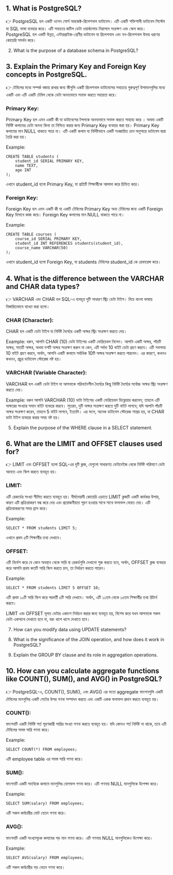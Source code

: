 ## 1. What is PostgreSQL?

👉 PostgreSQL হল একটি ওপেন সোর্স অবজেক্ট-রিলেশনাল ডাটাবেস। এটি একটি শক্তিশালী ডাটাবেস সিস্টেম যা SQL ভাষা ব্যবহার করে। এটি সবচেয়ে জটিল ডেটা ওয়ার্কলোড নিরাপদে সংরক্ষণ এবং স্কেল করে। PostgreSQL হল একটি উন্নত, এন্টারপ্রাইজ-শ্রেণীর ডাটাবেস যা রিলেশনাল এবং নন-রিলেশনাল উভয় ধরণের কোয়েরি সমর্থন করে।

2. What is the purpose of a database schema in PostgreSQL?

## 3. Explain the Primary Key and Foreign Key concepts in PostgreSQL.
👉 টেবিলের মধ্যে সম্পর্ক বজায় রাখার জন্য কীগুলি একটি রিলেশনাল ডাটাবেসের সবচেয়ে গুরুত্বপূর্ণ উপাদানগুলির মধ্যে একটি এবং এটি একটি টেবিল থেকে ডেটা অনন্যভাবে সনাক্ত করতে সহায়তা করে।
### Primary Key: 
Primary Key হল এমন একটি কী যা ডাটাবেসের টপলকে অনন্যভাবে সনাক্ত করতে সাহায্য করে । অথবা একটি নির্দিষ্ট কলামের ডেটা অনন্য কিনা তা নিশ্চিত করার জন্য  Primary Key ব্যবহার করা হয়। Primary Key কলামের মান NULL থাকতে পারে না। এটি একটি কলাম যা নির্দিষ্টভাবে একটি সংজ্ঞায়িত ক্রম অনুসারে ডাটাবেস দ্বারা তৈরি করা হয়।

Example: 
```
CREATE TABLE students (
    student_id SERIAL PRIMARY KEY,
    name TEXT,
    age INT
);

```
এখানে student_id হলো Primary Key, যা প্রতিটি শিক্ষার্থীকে আলাদা করে চিহ্নিত করে।

### Foreign Key:
Foreign Key হল এমন একটি কী যা একটি টেবিলের Primary Key অন্য টেবিলের জন্য একটি Foreign Key হিসাবে কাজ করে। Foreign Key কলামের মান NULL থাকতে পারে না।

Example:
```
CREATE TABLE courses (
    course_id SERIAL PRIMARY KEY,
    student_id INT REFERENCES students(student_id),
    course_name VARCHAR(50)
);

```
এখানে student_id হলো Foreign Key, যা students টেবিলের student_id কে রেফারেন্স করে।

## 4. What is the difference between the VARCHAR and CHAR data types?

👉 VARCHAR এবং CHAR হল SQL-এ ব্যবহৃত দুটি সাধারণ স্ট্রিং ডেটা টাইপ। নিচে বাংলা ভাষায় বিস্তারিতভাবে ব্যাখ্যা করা হলো।

### CHAR (Character): 
CHAR হল একটি ডেটা টাইপ যা নির্দিষ্ট দৈর্ঘ্যের একটি অক্ষর স্ট্রিং সংরক্ষণ করতে দেয়।

Example:
ধরুন, আপনি CHAR (10) ডেটা টাইপের একটি ভেরিয়েবল নিলেন। আপনি একটি অক্ষর, পাঁচটি অক্ষর, সাতটি অক্ষর, অথবা দশটি অক্ষর সংরক্ষণ করুন না কেন, এটি সর্বদা 10 বাইট ডেটা গ্রহণ করবে। এটি সবসময় 10 বাইট গ্রহণ করবে, অর্থাৎ, আপনি একটি কলামে সর্বাধিক 10টি অক্ষর সংরক্ষণ করতে পারবেন। এর কারণে, কখনও কখনও, প্রচুর ডাটাবেস স্টোরেজ নষ্ট হয়।

### VARCHAR (Variable Character): 
VARCHAR হল একটি ডেটা টাইপ যা আপনাকে পরিবর্তনশীল দৈর্ঘ্যের কিন্তু নির্দিষ্ট দৈর্ঘ্যের সর্বোচ্চ অক্ষর স্ট্রিং সংরক্ষণ করতে দেয়।

Example:
ধরুন আপনি VARCHAR (10) ডাটা টাইপের একটি ভেরিয়েবল ডিক্লেয়ার করলেন; তাহলে এটি অক্ষরের সংখ্যার সমান বাইট ব্যবহার করবে। সুতরাং, দুটি অক্ষর সংরক্ষণ করতে দুটি বাইট লাগবে; যদি আপনি পাঁচটি অক্ষর সংরক্ষণ করেন, তাহলে 5 বাইট লাগবে, ইত্যাদি। এর ফলে, অনেক ডাটাবেস স্টোরেজ সাশ্রয় হয়, যা CHAR ডাটা টাইপ ব্যবহার করার সময় নষ্ট হয়।

5. Explain the purpose of the WHERE clause in a SELECT statement.

## 6. What are the LIMIT and OFFSET clauses used for?

👉 LIMIT এবং OFFSET হলো SQL-এর দুটি ক্লজ, যেগুলো সাধারণত ডেটাবেইজ থেকে নির্দিষ্ট পরিমাণে ডেটা আনতে এবং স্কিপ করতে ব্যবহৃত হয়।

### LIMIT:
এটি রেকর্ডের সংখ্যা সীমিত করতে ব্যবহৃত হয়। দীর্ঘমেয়াদী কোয়েরি এড়াতে LIMIT ক্লজটি একটি কার্যকর উপায়, কারণ এটি প্রক্রিয়াকরণ বন্ধ করে দেয় এবং প্রয়োজনীয়তা পূরণ হওয়ার সাথে সাথে ফলাফল ফেরত দেয়। এটি প্রক্রিয়াকরণের সময় হ্রাস করে।

Example:
```
SELECT * FROM students LIMIT 5;
```
এখানে প্রথম ৫টি শিক্ষার্থীর তথ্য দেখাবে।

### OFFSET:
এটি নির্দেশ করে যে কোন অবস্থান থেকে সারি বা রেকর্ডগুলি দেখানো শুরু করতে হবে, অর্থাৎ, OFFSET ক্লজ ব্যবহার করে আপনি প্রথম কতটি সারি স্কিপ করতে চান, তা নির্ধারণ করতে পারেন।

Example:
```
SELECT * FROM students LIMIT 5 OFFSET 10;
```
এটি প্রথম ১০টি সারি স্কিপ করে পরবর্তী ৫টি সারি দেখাবে।
অর্থাৎ, এটি ১১তম থেকে ১৫তম শিক্ষার্থীর তথ্য রিটার্ন করবে।

LIMIT এবং OFFSET মূলত ডেটার একাংশ নির্বাচন করার জন্য ব্যবহৃত হয়, বিশেষ করে যখন আপনাকে সকল ডেটা একসাথে দেখাতে হবে না, বরং ধাপে ধাপে দেখাতে হবে।

7. How can you modify data using UPDATE statements?

8. What is the significance of the JOIN operation, and how does it work in PostgreSQL?

9. Explain the GROUP BY clause and its role in aggregation operations.

## 10. How can you calculate aggregate functions like COUNT(), SUM(), and AVG() in PostgreSQL?
👉 PostgreSQL-এ, COUNT(), SUM(), এবং AVG() এর মতো aggregate ফাংশনগুলি একটি টেবিলের মানগুলির একটি সেটের উপর গণনা সম্পাদন করতে এবং একটি একক ফলাফল প্রদান করতে ব্যবহৃত হয়।

### COUNT():
ফাংশনটি একটি নির্দিষ্ট শর্ত পূরণকারী সারির সংখ্যা গণনা করতে ব্যবহৃত হয়।
যদি কোনও শর্ত নির্দিষ্ট না থাকে, তবে এটি টেবিলের সমস্ত সারি গণনা করে।

Example:
```
SELECT COUNT(*) FROM employees; 
```
এটি employee table এর সমস্ত সারি গণনা করে।

### SUM():

ফাংশনটি একটি সাংখ্যিক কলামে মানগুলির যোগফল গণনা করে। এটি গণনায় NULL মানগুলিকে উপেক্ষা করে।

Example:
```
SELECT SUM(salary) FROM employees;
```
এটি সকল কর্মচারীর মোট বেতন গণনা করে।

### AVG():
ফাংশনটি একটি সংখ্যাসূচক কলামের গড় মান গণনা করে। এটি গণনায় NULL মানগুলিকেও উপেক্ষা করে।

Example:
```
SELECT AVG(salary) FROM employees;
```
এটি সকল কর্মচারীর গড় বেতন গণনা করে।
